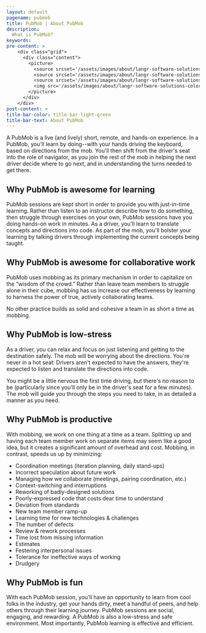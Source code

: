 ```yaml
---
layout: default
pagename: pubmob
title: PubMob | About PubMob
description:
  What is PubMob?
keywords:
pre-content: >
    <div class="grid">
      <div class="content">
        <picture>
          <source srcset='/assets/images/about/langr-software-solutions-colorado-springs-colorado-about.jpg' media='(max-width: 1080px)'>
          <source srcset='/assets/images/about/langr-software-solutions-colorado-springs-colorado-about.jpg' media='(min-width: 960px)'>
          <source srcset='/assets/images/about/langr-software-solutions-colorado-springs-colorado-about.jpg' media='(min-width: 830px'>
          <img src='/assets/images/about/langr-software-solutions-colorado-springs-colorado-about.jpg' alt='About PubMob'>
        </picture>
      </div>
    </div>
post-content: >
title-bar-color: title-bar-light-green
title-bar-text: About PubMob
---
```

A PubMob is a live (and lively) short, remote, and hands-on experience. In a PubMob, you'll learn by doing--with your hands driving the keyboard, based on directions from the mob. You'll then shift from the driver's seat into the role of navigator, as you join the rest of the mob in helping the next driver decide where to go next, and in understanding the turns needed to get there.

## Why PubMob is awesome for learning

PubMob sessions are kept short in order to provide you with just-in-time learning. Rather than listen to an instructor describe how to do something, then struggle through exercises on your own, PubMob sessions have you doing hands-on work in minutes. As a driver, you'll learn to translate concepts and directions into code. As part of the mob, you'll bolster your learning by talking drivers through implementing the current concepts being taught.

## Why PubMob is awesome for collaborative work

PubMob uses mobbing as its primary mechanism in order to capitalize on the “wisdom of the crowd.” Rather than leave team members to struggle alone in their cube, mobbing has us increase our effectiveness by learning to harness the power of true, actively collaborating teams.

No other practice builds as solid and cohesive a team in as short a time as mobbing.

## Why PubMob is low-stress

As a driver, you can relax and focus on just listening and getting to the destination safely. The mob will be worrying about the directions. You're never in a hot seat: Drivers aren't expected to have the answers, they're expected to listen and translate the directions into code.

You might be a little nervous the first time driving, but there's no reason to be (particularly since you'll only be in the driver's seat for a few minutes). The mob will guide you through the steps you need to take, in as detailed a manner as you need.

## Why PubMob is productive

With mobbing, we work on one thing at a time as a team. Splitting up and having each team member work on separate items may seem like a good idea, but it creates a significant amount of overhead and cost. Mobbing, in contrast, speeds us up by minimizing:

* Coordination meetings (iteration planning, daily stand-ups)
* Incorrect speculation about future work
* Managing how we collaborate (meetings, pairing coordination, etc.)
* Context-switching and interruptions
* Reworking of badly-designed solutions
* Poorly-expressed code that costs dear time to understand
* Deviation from standards
* New team member ramp-up
* Learning time for new technologies & challenges
* The number of defects
* Review & rework processes
* Time lost from missing information
* Estimates
* Festering interpersonal issues
* Tolerance for ineffective ways of working
* Drudgery

## Why PubMob is fun

With each PubMob session, you'll have an opportunity to learn from cool folks in the industry, get your hands dirty, meet a handful of peers, and help others through their learning journey. PubMob sessions are social, engaging, and rewarding. A PubMob is also a low-stress and safe environment. Most importantly, PubMob learning is effective and efficient.
